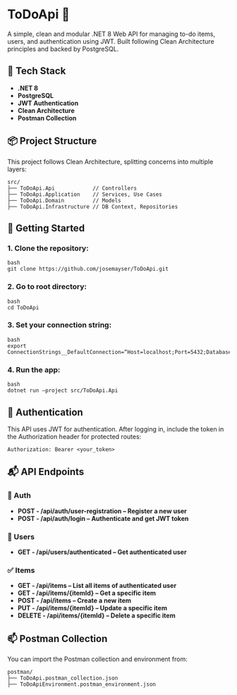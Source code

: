 # ToDoApi 📝

A simple, clean and modular .NET 8 Web API for managing to-do items, users, and authentication using JWT. Built
following Clean Architecture principles and backed by PostgreSQL.

## 🔧 Tech Stack

- **.NET 8**
- **PostgreSQL**
- **JWT Authentication**
- **Clean Architecture**
- **Postman Collection**

## 📦 Project Structure

This project follows Clean Architecture, splitting concerns into multiple layers:

```
src/
├── ToDoApi.Api            // Controllers
├── ToDoApi.Application    // Services, Use Cases
├── ToDoApi.Domain         // Models
├── ToDoApi.Infrastructure // DB Context, Repositories
```

## 🚀 Getting Started

### 1. Clone the repository:

```
bash
git clone https://github.com/josemayser/ToDoApi.git
```

### 2. Go to root directory:

```
bash
cd ToDoApi
```

### 3. Set your connection string:

```
bash
export ConnectionStrings__DefaultConnection=“Host=localhost;Port=5432;Database=to_do;Username=your_username;Password=your_password”
```

### 4. Run the app:

```
bash
dotnet run –project src/ToDoApi.Api
```

## 🔐 Authentication

This API uses JWT for authentication. After logging in, include the token in the Authorization header for protected
routes:

```
Authorization: Bearer <your_token>
```

## 📬 API Endpoints

### 🔑 Auth

- **POST - /api/auth/user-registration – Register a new user**
- **POST - /api/auth/login – Authenticate and get JWT token**

### 👤 Users

- **GET - /api/users/authenticated – Get authenticated user**

### ✅ Items

- **GET - /api/items – List all items of authenticated user**
- **GET - /api/items/{itemId} – Get a specific item**
- **POST - /api/items – Create a new item**
- **PUT - /api/items/{itemId} – Update a specific item**
- **DELETE - /api/items/{itemId} – Delete a specific item**

## 📫 Postman Collection

You can import the Postman collection and environment from:

```
postman/
├── ToDoApi.postman_collection.json
├── ToDoApiEnvironment.postman_environment.json
```